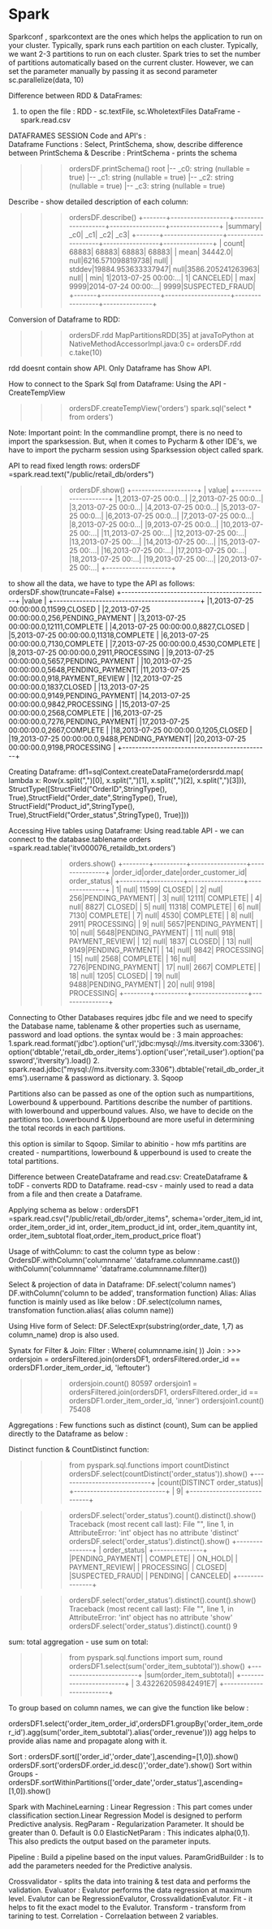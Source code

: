 # Spark


Sparkconf , sparkcontext are the ones which helps the application to run on your cluster.
Typically, spark runs each partition on each cluster. Typically, we want 2-3 partitions to run on each cluster. 
Spark tries to set the number of partitions automatically based on the current cluster. However, we can set  the parameter manually by passing it as second parameter sc.parallelize(data, 10)


Difference between RDD & DataFrames:
1. to open the file : RDD - sc.textFile, sc.WholetextFiles
                      DataFrame - spark.read.csv
                      
      
      
DATAFRAMES SESSION Code and API's :  
  Dataframe Functions : Select, PrintSchema, show, describe
  difference between PrintSchema & Describe :
  PrintSchema - prints the schema
  >>> ordersDF.printSchema()
root
 |-- _c0: string (nullable = true)
 |-- _c1: string (nullable = true)
 |-- _c2: string (nullable = true)
 |-- _c3: string (nullable = true)

  Describe - show detailed description of each column:
  >>> ordersDF.describe()
+-------+------------------+--------------------+-----------------+---------------+
|summary|               _c0|                 _c1|              _c2|            _c3|
+-------+------------------+--------------------+-----------------+---------------+
|  count|             68883|               68883|            68883|          68883|
|   mean|           34442.0|                null|6216.571098819738|           null|
| stddev|19884.953633337947|                null|3586.205241263963|           null|
|    min|                 1|2013-07-25 00:00:...|                1|       CANCELED|
|    max|              9999|2014-07-24 00:00:...|             9999|SUSPECTED_FRAUD|
+-------+------------------+--------------------+-----------------+---------------+

Conversion of Dataframe to RDD:
>>> ordersDF.rdd
MapPartitionsRDD[35] at javaToPython at NativeMethodAccessorImpl.java:0
>>> c= ordersDF.rdd
>>> c.take(10)
>>> 
rdd doesnt contain show API. Only Dataframe has Show API.

How to connect to the Spark Sql from Dataframe:
Using the API - CreateTempView
>>> ordersDF.createTempView('orders')
>>> spark.sql('select * from orders')

Note: Important point: In the commandline prompt, there is no need to import the sparksession. But, when it comes to Pycharm & other IDE's, we have to import the pycharm session
using Sparksession object called spark.

API to read fixed length rows:
ordersDF =spark.read.text("/public/retail_db/orders")
>>> ordersDF.show()
+--------------------+
|               value|
+--------------------+
|1,2013-07-25 00:0...|
|2,2013-07-25 00:0...|
|3,2013-07-25 00:0...|
|4,2013-07-25 00:0...|
|5,2013-07-25 00:0...|
|6,2013-07-25 00:0...|
|7,2013-07-25 00:0...|
|8,2013-07-25 00:0...|
|9,2013-07-25 00:0...|
|10,2013-07-25 00:...|
|11,2013-07-25 00:...|
|12,2013-07-25 00:...|
|13,2013-07-25 00:...|
|14,2013-07-25 00:...|
|15,2013-07-25 00:...|
|16,2013-07-25 00:...|
|17,2013-07-25 00:...|
|18,2013-07-25 00:...|
|19,2013-07-25 00:...|
|20,2013-07-25 00:...|
+--------------------+

to show all the data, we have to type the API as follows:
 ordersDF.show(truncate=False)
+---------------------------------------------+
|value                                        |
+---------------------------------------------+
|1,2013-07-25 00:00:00.0,11599,CLOSED         |
|2,2013-07-25 00:00:00.0,256,PENDING_PAYMENT  |
|3,2013-07-25 00:00:00.0,12111,COMPLETE       |
|4,2013-07-25 00:00:00.0,8827,CLOSED          |
|5,2013-07-25 00:00:00.0,11318,COMPLETE       |
|6,2013-07-25 00:00:00.0,7130,COMPLETE        |
|7,2013-07-25 00:00:00.0,4530,COMPLETE        |
|8,2013-07-25 00:00:00.0,2911,PROCESSING      |
|9,2013-07-25 00:00:00.0,5657,PENDING_PAYMENT |
|10,2013-07-25 00:00:00.0,5648,PENDING_PAYMENT|
|11,2013-07-25 00:00:00.0,918,PAYMENT_REVIEW  |
|12,2013-07-25 00:00:00.0,1837,CLOSED         |
|13,2013-07-25 00:00:00.0,9149,PENDING_PAYMENT|
|14,2013-07-25 00:00:00.0,9842,PROCESSING     |
|15,2013-07-25 00:00:00.0,2568,COMPLETE       |
|16,2013-07-25 00:00:00.0,7276,PENDING_PAYMENT|
|17,2013-07-25 00:00:00.0,2667,COMPLETE       |
|18,2013-07-25 00:00:00.0,1205,CLOSED         |
|19,2013-07-25 00:00:00.0,9488,PENDING_PAYMENT|
|20,2013-07-25 00:00:00.0,9198,PROCESSING     |
+---------------------------------------------+

Creating Dataframe:
df1=sqlContext.createDataFrame(ordersrdd.map( lambda x: Row(x.split(",")[0], x.split(",")[1], x.split(",")[2], x.split(",")[3])),
StructType([StructField("OrderID",StringType(), True),StructField("Order_date",StringType(), True),
StructField("Product_id",StringType(), True),StructField("Order_status",StringType(), True)]))

Accessing Hive tables using Dataframe:
Using read.table API - we can connect to the database.tablename
 orders =spark.read.table('itv000076_retaildb_txt.orders')
>>> orders.show()
+--------+----------+-----------------+---------------+
|order_id|order_date|order_customer_id|   order_status|
+--------+----------+-----------------+---------------+
|       1|      null|            11599|         CLOSED|
|       2|      null|              256|PENDING_PAYMENT|
|       3|      null|            12111|       COMPLETE|
|       4|      null|             8827|         CLOSED|
|       5|      null|            11318|       COMPLETE|
|       6|      null|             7130|       COMPLETE|
|       7|      null|             4530|       COMPLETE|
|       8|      null|             2911|     PROCESSING|
|       9|      null|             5657|PENDING_PAYMENT|
|      10|      null|             5648|PENDING_PAYMENT|
|      11|      null|              918| PAYMENT_REVIEW|
|      12|      null|             1837|         CLOSED|
|      13|      null|             9149|PENDING_PAYMENT|
|      14|      null|             9842|     PROCESSING|
|      15|      null|             2568|       COMPLETE|
|      16|      null|             7276|PENDING_PAYMENT|
|      17|      null|             2667|       COMPLETE|
|      18|      null|             1205|         CLOSED|
|      19|      null|             9488|PENDING_PAYMENT|
|      20|      null|             9198|     PROCESSING|
+--------+----------+-----------------+---------------+

Connecting to Other Databases requires jdbc file and we need to specify the Database name, tablename & other properties such as username, password and load options.
the syntax would be :
3 main approaches:
1.spark.read.format('jdbc').option('url','jdbc:mysql://ms.itversity.com:3306').option('dbtable','retail_db_order_items').option('user','retail_user').option('password','itversity').load()
2. spark.read.jdbc("mysql://ms.itversity.com:3306").dbtable('retail_db_order_items').username & password as dictionary.
3. Sqoop

Partitions also can be passed as one of the option such as numpartitions, Lowerbound & upperbound.
Partitions describe the number of partitions. with lowerbound and upperbound values. Also, we have to decide on the partitions too. Lowerbound & Upperbound are more useful in determining the total records in each partitions.

this option is similar to Sqoop.
Similar to abinitio - how mfs partitins are created - numpartitions, lowerbound & upperbound is used to create the total partitions.

Difference between CreateDataframe and read.csv:
CreateDataframe & toDF - converts RDD to Dataframe.
read-csv - mainly used to read a data from a file and then create a Dataframe.

Applying schema as below :
 ordersDF1 =spark.read.csv("/public/retail_db/order_items", schema='order_item_id int, order_item_order_id int, order_item_product_id int, order_item_quantity int, order_item_subtotal float,order_item_product_price float')

Usage of withColumn: to cast the column type as below :
OrdersDF.withColumn('columnname' 'dataframe.columnname.cast())
         withColumn('columnname' 'dataframe.columnname.filter())


Select & projection of data in Dataframe:
DF.select('column names')
DF.withColumn('column to be added', transformation function)
Alias: Alias function is mainly used as like below :
        DF.select(column names, transfomation function.alias( alias column name))
 
 Using Hive form of Select:
 DF.SelectExpr(substring(order_date, 1,7) as column_name)
 drop is also used.
 
 Synatx for Filter & Join:
 FIlter : Where( columnname.isin( ))
 Join : >>> ordersjoin = ordersFiltered.join(ordersDF1, ordersFiltered.order_id == ordersDF1.order_item_order_id, 'leftouter')
>>> ordersjoin.count()
80597
>>> ordersjoin1 = ordersFiltered.join(ordersDF1, ordersFiltered.order_id == ordersDF1.order_item_order_id, 'inner')
>>> ordersjoin1.count()
75408

Aggregations :
Few functions such as distinct (count), Sum can be applied directly to the Dataframe as below :

Distinct function & CountDistinct function:
>>> from pyspark.sql.functions import countDistinct
>>> ordersDF.select(countDistinct('order_status')).show()
+----------------------------+
|count(DISTINCT order_status)|
+----------------------------+
|                           9|
+----------------------------+

>>> ordersDF.select('order_status').count().distinct().show()
Traceback (most recent call last):
  File "<stdin>", line 1, in <module>
AttributeError: 'int' object has no attribute 'distinct'
>>> ordersDF.select('order_status').distinct().show()
+---------------+
|   order_status|
+---------------+
|PENDING_PAYMENT|
|       COMPLETE|
|        ON_HOLD|
| PAYMENT_REVIEW|
|     PROCESSING|
|         CLOSED|
|SUSPECTED_FRAUD|
|        PENDING|
|       CANCELED|
+---------------+

>>> ordersDF.select('order_status').distinct().count().show()
Traceback (most recent call last):
  File "<stdin>", line 1, in <module>
AttributeError: 'int' object has no attribute 'show'
>>> ordersDF.select('order_status').distinct().count()
9

sum:
total aggregation - use sum on total:
>>> from pyspark.sql.functions import sum, round
>>> ordersDF1.select(sum('order_item_subtotal')).show()
+------------------------+
|sum(order_item_subtotal)|
+------------------------+
|     3.432262059842491E7|
+------------------------+

To group based on column names, we can give the function like below :

ordersDF1.select('order_item_order_id',ordersDF1.groupBy('order_item_order_id').agg(sum('order_item_subtotal').alias('order_revenue')))
agg helps to provide alias name and propagate along with it.

Sort :
ordersDF.sort(['order_id','order_date'],ascending=[1,0]).show()
ordersDF.sort('ordersDF.order_id.desc()','order_date').show()
Sort within Groups -ordersDF.sortWithinPartitions(['order_date','order_status'],ascending=[1,0]).show()

Spark with MachineLearning :
  Linear Regression : This part comes under classification section.Linear Regression Model is designed to perform Predictive analysis.
  RegParam - Regularization Parameter. It should be greater than 0. Default is 0.0
  ElasticNetParam : This indicates alpha(0,1). This also predicts the output based on the parameter inputs.
  
  Pipeline : Build a pipeline based on the input values.
  ParamGridBuilder : Is to add the parameters needed for the Predictive analysis.
  
  Crossvalidator - splits the data into training & test data and performs the validation.
  Evaluator : Evalutor performs the data regression at maximum level. Evalutor can be RegressionEvalutor, CrossvalidationEvalutor.
  Fit - it helps to fit the exact model to the Evalutor.
  Transform - transform from tarining to test.
  Correlation - Correlaation between 2 variables. 
  


 
